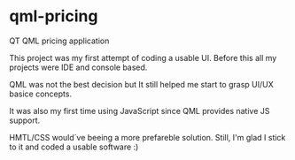 # qml-pricing
QT QML pricing application

This project was my first attempt of coding a usable UI.
Before this all my projects were IDE and console based.

QML was not the best decision but It still helped me start
to grasp UI/UX basice concepts.

It was also my first time using JavaScript since QML
provides native JS support. 

HMTL/CSS would´ve beeing a more prefareble solution. 
Still, I'm glad I stick to it and coded a usable software :)

